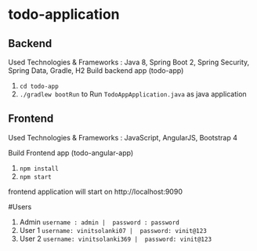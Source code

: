 # todo-application

## Backend
Used Technologies & Frameworks : Java 8, Spring Boot 2, Spring Security, Spring Data, Gradle, H2
Build backend app (todo-app)

1. `cd todo-app`
2. `./gradlew bootRun` to Run `TodoAppApplication.java` as java application 


## Frontend
Used Technologies & Frameworks : JavaScript, AngularJS, Bootstrap 4

Build Frontend app (todo-angular-app)
1. `npm install`
2. `npm start`

frontend application will start on http://localhost:9090



#Users

1. Admin 
  `username : admin | 
  password : password`
2. User 1
  `username: vinitsolanki07 | 
  password: vinit@123`
3. User 2
  `username: vinitsolanki369 | 
  password: vinit@123`
  
